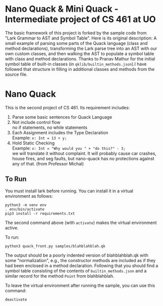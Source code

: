 # Nano Quack & Mini Quack - Intermediate project of CS 461 at UO
The basic framework of this project is forked by the sample code from "Lark Grammar to AST and Symbol Table". Here is its original description: A small example of parsing some parts of the Quack language (class and method declarations), transforming the Lark parse tree into an AST with our own custom classes, and then walking the AST to populate a symbol table with class and method declarations. Thanks to Pranav Mathur for the initial symbol table of built-in classes (in `qklib/builtin_methods.json`).I have followed that structure in filling in additional classes and methods from the source file. 


# Nano Quack
This is the second project of CS 461. Its requirement includes:  
1. Parse some basic sentences for Quack Language  
2. Not include control flow  
   no if statements, no while statements  
3. Each Assignment includes the Type Declaration   
   Example: `x: Int = 13 + y;`  
4. Hold Static Checking  
   Example: `x: Int = "Why would you " + "do this?" - 3;`  
   we will translate it without complaint.  It will probably cause car crashes, house fires, and seg   faults, but nano-quack has no protections against any of that. (from Professor Michal)  


## To Run

You must install lark before running. 
You can install it in a virtual 
environment as follows:
```shell
python3 -m venv env
. env/bin/activate
pip3 install -r requirements.txt
```

The second command above (with `activate`)
makes the virtual environment active. 

To run: 
```shell
python3 quack_front.py samples/blahblahblah.qk
```
The output should be a poorly indented
version of blahblahblah.qk with some 
"normalization", e.g., the constructor
methods are included as if they had been
enclosed in a method declaration.  Following
that you should find a symbol table
consisting of the contents of 
`builtin_methods.json` and a similar
record for the method `Point` from 
blahblahblah.  

To leave the virtual environment after
running the sample, you can use this 
command: 

```shell
deactivate
```
